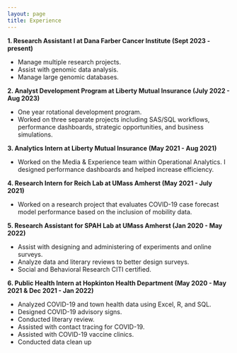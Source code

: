```yaml
---
layout: page
title: Experience
---
```


**1. Research Assistant I at Dana Farber Cancer Institute (Sept 2023 - present)**
  - Manage multiple research projects.
  - Assist with genomic data analysis.
  - Manage large genomic databases. 

**2. Analyst Development Program at Liberty Mutual Insurance (July 2022 - Aug 2023)**
  - One year rotational development program.
  - Worked on three separate projects including SAS/SQL workflows, performance dashboards, strategic opportunities, and business simulations. 

**3. Analytics Intern at Liberty Mutual Insurance (May 2021 - Aug 2021)**
  - Worked on the Media & Experience team within Operational Analytics. I designed performance dashboards and helped increase efficiency. 

**4. Research Intern for Reich Lab at UMass Amherst (May 2021 - July 2021)** 
  - Worked on a research project that evaluates COVID-19 case forecast model performance based on the inclusion of mobility data.  

**5. Research Assistant for SPAH Lab at UMass Amherst (Jan 2020 - May 2022)**
  - Assist with designing and administering of experiments and online surveys.
  - Analyze data and literary reviews to better design surveys.
  - Social and Behavioral Research CITI certified.

**6. Public Health Intern at Hopkinton Health Department (May 2020 - May 2021 & Dec 2021 - Jan 2022)**
  - Analyzed COVID-19 and town health data using Excel, R, and SQL.
  - Designed COVID-19 advisory signs.
  - Conducted literary review.
  - Assisted with contact tracing for COVID-19.
  - Assisted with COVID-19 vaccine clinics.
  - Conducted data clean up 



